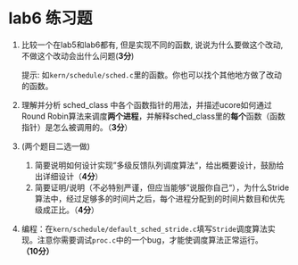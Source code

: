# lab6 练习题

1. 比较一个在lab5和lab6都有, 但是实现不同的函数, 说说为什么要做这个改动, 不做这个改动会出什么问题(**3分**)

   提示: 如`kern/schedule/sched.c`里的函数。你也可以找个其他地方做了改动的函数。

2. 理解并分析 sched_class 中各个函数指针的用法，并描述ucore如何通过Round Robin算法来调度**两个进程**，并解释sched_class里的**每个**函数（函数指针）是怎么被调用的。（**3分**）

3. (两个题目二选一做)
   1. 简要说明如何设计实现”多级反馈队列调度算法“，给出概要设计，鼓励给出详细设计（**4分**）
   2. 简要证明/说明（不必特别严谨，但应当能够”说服你自己“），为什么Stride算法中，经过足够多的时间片之后，每个进程分配到的时间片数目和优先级成正比。（**4分**）
   
4. 编程：在`kern/schedule/default_sched_stride.c`填写`Stride`调度算法实现。注意你需要调试`proc.c`中的一个bug，才能使调度算法正常运行。**（10分）**